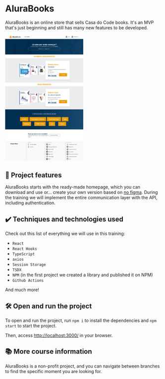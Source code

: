 # AluraBooks

AluraBooks is an online store that sells Casa do Code books.
It's an MVP that's just beginning and still has many new features to be developed.

<img src="screencapture.png" alt="Imagem do AluraBooks" width="50%">


## 🔨 Project features

AluraBooks starts with the ready-made homepage, which you can download and use or... create your own version based on <a href="https://www.figma.com/file/POpX503Kobu83iGdiaICvk/React%3A-Alura -Books?node-id=119%3A3145" target="_blank">no figma</a>.
During the training we will implement the entire communication layer with the API, including authentication.

## ✔️ Techniques and technologies used

Check out this list of everything we will use in this training:

- `React`
- `React Hooks`
- `TypeScript`
- `axios`
- `Session Storage`
- `TSDX`
- `NPM` (in the first project we created a library and published it on NPM)
- `Github Actions`

And much more!

## 🛠️ Open and run the project

To open and run the project, run `npm i` to install the dependencies and `npm start` to start the project.

Then, access <a href="http://localhost:3000/">http://localhost:3000/</a> in your browser.

## 📚 More course information

AluraBooks is a non-profit project, and you can navigate between branches to find the specific moment you are looking for.